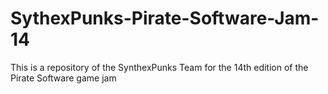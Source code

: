 # SythexPunks-Pirate-Software-Jam-14
This is a repository of the SynthexPunks Team for the 14th edition of the Pirate Software game jam 
